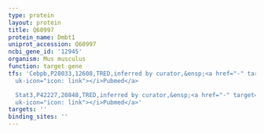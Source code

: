 ```yaml
---
type: protein
layout: protein
title: Q60997
protein_name: Dmbt1
uniprot_accession: Q60997
ncbi_gene_id: '12945'
organism: Mus musculus
function: target gene
tfs: 'Cebpb,P28033,12608,TRED,inferred by curator,&ensp;<a href="-" target="_blank"><i
  uk-icon="icon: link"></i>Pubmed</a>

  Stat3,P42227,20848,TRED,inferred by curator,&ensp;<a href="-" target="_blank"><i
  uk-icon="icon: link"></i>Pubmed</a>'
targets: ''
binding_sites: ''
---
```

